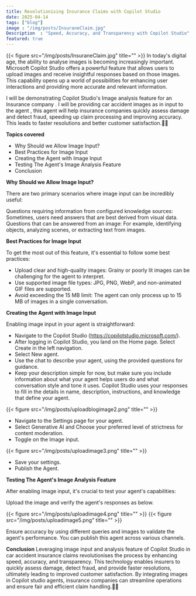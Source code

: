 ```yaml
---
title: Revolutionising Insurance Claims with Copilot Studio
date: 2025-04-14
tags: ["blog"]
image : "/img/posts/InsuraneClaim.jpg"
Description  : "Speed, Accuracy, and Transparency with Copilot Studio"
featured: true
---
```

{{< figure src="/img/posts/InsuraneClaim.jpg" title="" >}}
In today's digital age, the ability to analyse images is becoming increasingly important. Microsoft Copilot Studio offers a powerful feature that allows users to upload images and receive insightful responses based on those images. This capability opens up a world of possibilities for enhancing user interactions and providing more accurate and relevant information.

I will be demonstrating Copilot Studio's Image analysis feature for an Insurance company . I will be providing car accident images as in input to the agent , this agent will help insurance companies quickly assess damage and detect fraud, speeding up claim processing and improving accuracy. This leads to faster resolutions and better customer satisfaction.🚗📸

**Topics covered**
* Why Should we Allow Image Input?
* Best Practices for Image Input
* Creating the Agent with Image Input
* Testing The Agent's Image Analysis Feature
* Conclusion

**Why Should we Allow Image Input?**

There are two primary scenarios where image input can be incredibly useful:

Questions requiring information from configured knowledge sources: Sometimes, users need answers that are best derived from visual data.
Questions that can be answered from an image: For example, identifying objects, analyzing scenes, or extracting text from images.

**Best Practices for Image Input**

To get the most out of this feature, it's essential to follow some best practices:

* Upload clear and high-quality images: Grainy or poorly lit images can be challenging for the agent to interpret.
* Use supported image file types: JPG, PNG, WebP, and non-animated GIF files are supported.
* Avoid exceeding the 15 MB limit: The agent can only process up to 15 MB of images in a single conversation.

**Creating the Agent with Image Input**

Enabling image input in your agent is straightforward:

* Navigate to the Copilot Studio (https://copilotstudio.microsoft.com/).
* After logging in Copilot Studio, you land on the Home page. Select Create in the left navigation.
* Select New agent.
* Use the chat to describe your agent, using the provided questions for guidance.
* Keep your description simple for now, but make sure you include information about what your agent helps users do and what conversation style and tone it uses. Copilot Studio uses your responses to fill in the details in name, description, instructions, and knowledge that define your agent.

{{< figure src="/img/posts/uploadblogimage2.png" title="" >}}

* Navigate to the Settings page for your agent.
* Select Generative AI and Choose your preferred level of strictness for content moderation.
* Toggle on the Image input.

{{< figure src="/img/posts/uploadimage3.png" title="" >}}

* Save your settings.
* Publish the Agent.

**Testing The Agent's Image Analysis Feature**

After enabling image input, it's crucial to test your agent's capabilities:

Upload the image and verify the agent's responses as below.

{{< figure src="/img/posts/uploadimage4.png" title="" >}}
{{< figure src="/img/posts/uploadimage5.png" title="" >}}

Ensure accuracy by using different queries and images to validate the agent's performance.
You can publish this agent across various channels.

**Conclusion**
Leveraging image input and analysis feature of Copilot Studio in car accident insurance claims revolutionises the process by enhancing speed, accuracy, and transparency. This technology enables insurers to quickly assess damage, detect fraud, and provide faster resolutions, ultimately leading to improved customer satisfaction. By integrating images in Copilot studio agents, insurance companies can streamline operations and ensure fair and efficient claim handling.🚗📸

